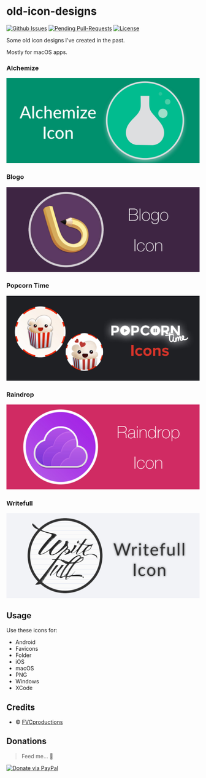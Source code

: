 # old-icon-designs

[![Github Issues](http://githubbadges.herokuapp.com/fvcproductions/icon-designs/issues.svg?style=flat-square)](https://github.com/fvcproductions/icon-designs/issues) [![Pending Pull-Requests](http://githubbadges.herokuapp.com/fvcproductions/icon-designs/pulls.svg?style=flat-square)](https://github.com/fvcproductions/icon-designs/pulls) [![License](http://img.shields.io/:license-mit-blue.svg?style=flat-square)](http://badges.mit-license.org)

Some old icon designs I've created in the past.

Mostly for macOS apps.

### Alchemize

![alchemize](alchemize/Banner.jpg)

### Blogo

![blogo](blogo/Banner.jpeg)

### Popcorn Time

![popcorn-time](popcorn-time/Banner.jpg)

### Raindrop

![raindrop](raindrop/Banner.jpeg)

### Writefull

![writefull](writefull/Banner.jpg)

## Usage

Use these icons for:

- Android
- Favicons
- Folder
- iOS
- macOS
- PNG
- Windows
- XCode

## Credits

- © [FVCproductions](http://fvcproductions.com)

## Donations

> Feed me... 🍕

[![Donate via PayPal](https://raw.github.com/xioTechnologies/PayPal-Button/master/PayPal%20Button.png)](http://paypal.me/fvcproductions)